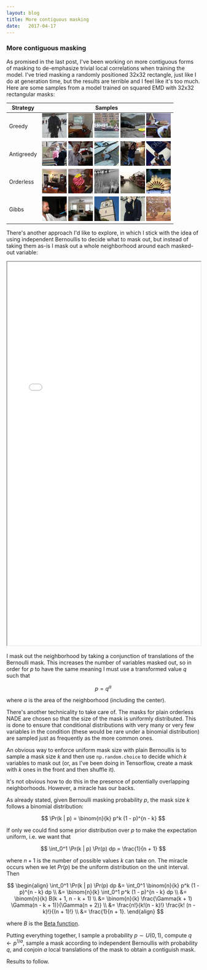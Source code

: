 ```yaml
---
layout: blog
title: More contiguous masking
date:   2017-04-17
---
```


### More contiguous masking

As promised in the last post, I've been working on more contiguous forms of masking to de-emphasize trivial local correlations when training the model. I've tried masking a randomly positioned 32x32 rectangle, just like I do at generation time, but the results are terrible and I feel like it's too much. Here are some samples from a model trained on squared EMD with 32x32 rectangular masks:

<table>
<thead>
<th>Strategy</th>
<th>Samples</th>
</thead>
<tbody>

<tr><td>Greedy</td><td>
<img src="/assets/images/sample_2017-04-12/sample_emd2_deepish_contiguous_greedy_ancestral_2017-04-12T19:07:03.690342_T1.0/13.gif">
<img src="/assets/images/sample_2017-04-12/sample_emd2_deepish_contiguous_greedy_ancestral_2017-04-12T19:07:03.690342_T1.0/5.gif">
<img src="/assets/images/sample_2017-04-12/sample_emd2_deepish_contiguous_greedy_ancestral_2017-04-12T19:07:03.690342_T1.0/4.gif">
<img src="/assets/images/sample_2017-04-12/sample_emd2_deepish_contiguous_greedy_ancestral_2017-04-12T19:07:03.690342_T1.0/11.gif">
<img src="/assets/images/sample_2017-04-12/sample_emd2_deepish_contiguous_greedy_ancestral_2017-04-12T19:07:03.690342_T1.0/12.gif">
</td></tr>

<tr><td>Antigreedy</td><td>
<img src="/assets/images/sample_2017-04-12/sample_emd2_deepish_contiguous_antigreedy_ancestral_2017-04-12T21:30:12.346989_T1.0/7.gif">
<img src="/assets/images/sample_2017-04-12/sample_emd2_deepish_contiguous_antigreedy_ancestral_2017-04-12T21:30:12.346989_T1.0/6.gif">
<img src="/assets/images/sample_2017-04-12/sample_emd2_deepish_contiguous_antigreedy_ancestral_2017-04-12T21:30:12.346989_T1.0/17.gif">
<img src="/assets/images/sample_2017-04-12/sample_emd2_deepish_contiguous_antigreedy_ancestral_2017-04-12T21:30:12.346989_T1.0/15.gif">
<img src="/assets/images/sample_2017-04-12/sample_emd2_deepish_contiguous_antigreedy_ancestral_2017-04-12T21:30:12.346989_T1.0/19.gif">
</td></tr>

<tr><td>Orderless</td><td>
<img src="/assets/images/sample_2017-04-12/sample_emd2_deepish_contiguous_orderless_ancestral_2017-04-12T17:31:26.129887_T1.0/1.gif">
<img src="/assets/images/sample_2017-04-12/sample_emd2_deepish_contiguous_orderless_ancestral_2017-04-12T17:31:26.129887_T1.0/3.gif">
<img src="/assets/images/sample_2017-04-12/sample_emd2_deepish_contiguous_orderless_ancestral_2017-04-12T17:31:26.129887_T1.0/8.gif">
<img src="/assets/images/sample_2017-04-12/sample_emd2_deepish_contiguous_orderless_ancestral_2017-04-12T17:31:26.129887_T1.0/2.gif">
<img src="/assets/images/sample_2017-04-12/sample_emd2_deepish_contiguous_orderless_ancestral_2017-04-12T17:31:26.129887_T1.0/10.gif">
</td></tr>

<tr><td>Gibbs</td><td>
<img src="/assets/images/sample_2017-04-12/sample_emd2_deepish_contiguous_independent_gibbs_2017-04-12T15:56:50.039729_T1.0/0.gif">
<img src="/assets/images/sample_2017-04-12/sample_emd2_deepish_contiguous_independent_gibbs_2017-04-12T15:56:50.039729_T1.0/9.gif">
<img src="/assets/images/sample_2017-04-12/sample_emd2_deepish_contiguous_independent_gibbs_2017-04-12T15:56:50.039729_T1.0/16.gif">
<img src="/assets/images/sample_2017-04-12/sample_emd2_deepish_contiguous_independent_gibbs_2017-04-12T15:56:50.039729_T1.0/18.gif">
<img src="/assets/images/sample_2017-04-12/sample_emd2_deepish_contiguous_independent_gibbs_2017-04-12T15:56:50.039729_T1.0/14.gif">
</td></tr>

</tbody>
</table>

There's another approach I'd like to explore, in which I stick with the idea of using independent Bernoullis to decide what to mask out, but instead of taking them as-is I mask out a whole neighborhood around each masked-out variable:

<iframe src="/assets/contiguous_masking.html" width="100%" height="1000"></iframe>

I mask out the neighborhood by taking a conjunction of translations of the Bernoulli mask. This increases the number of variables masked out, so in order for $p$ to have the same meaning I must use a transformed value $q$ such that

$$
p = q^a
$$

where $a$ is the area of the neighborhood (including the center).

There's another technicality to take care of. The masks for plain orderless NADE are chosen so that the size of the mask is uniformly distributed. This is done to ensure that conditional distributions with very many or very few variables in the condition (these would be rare under a binomial distribution) are sampled just as frequently as the more common ones.

An obvious way to enforce uniform mask size with plain Bernoullis is to sample a mask size $k$ and then use `np.random.choice` to decide which $k$ variables to mask out (or, as I've been doing in Tensorflow, create a mask with $k$ ones in the front and then shuffle it).

It's not obvious how to do this in the presence of potentially overlapping neighborhoods. However, a miracle has our backs.

As already stated, given Bernoulli masking probability $p$, the mask size $k$ follows a binomial distribution:

$$
\Pr(k | p) = \binom{n}{k} p^k (1 - p)^{n - k}
$$

If only we could find some prior distribution over $p$ to make the expectation uniform, i.e. we want that

$$
\int_0^1 \Pr(k | p) \Pr(p) dp = \frac{1}{n + 1}
$$

where $n + 1$ is the number of possible values $k$ can take on. The miracle occurs when we let $Pr(p)$ be the uniform distribution on the unit interval. Then

$$
\begin{align}
\int_0^1 \Pr(k | p) \Pr(p) dp &= \int_0^1 \binom{n}{k} p^k (1 - p)^{n - k} dp
                           \\ &= \binom{n}{k} \int_0^1 p^k (1 - p)^{n - k} dp
                           \\ &= \binom{n}{k} B(k + 1, n - k + 1)
                           \\ &= \binom{n}{k} \frac{\Gamma(k + 1) \Gamma(n - k + 1)}{\Gamma(n + 2)}
                           \\ &= \frac{n!}{k!(n - k)!} \frac{k! (n - k)!}{(n + 1)!}
                           \\ &= \frac{1}{n + 1}.
\end{align}
$$

where $B$ is the [Beta function](https://en.wikipedia.org/wiki/Beta_function).

Putting everything together, I sample a probability $p \sim U(0, 1)$, compute $q \gets p^{1 / a}$, sample a mask according to independent Bernoullis with probability $q$, and conjoin $a$ local translations of the mask to obtain a contiguish mask.

Results to follow.
